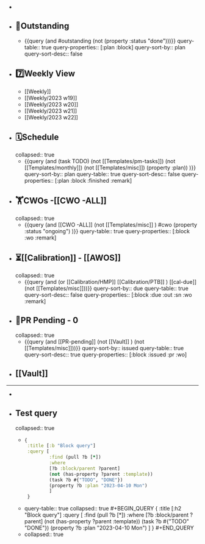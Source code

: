 -
- ## 📌Outstanding
	- {{query (and #outstanding (not (property :status "done")))}}
	  query-table:: true
	  query-properties:: [:plan :block]
	  query-sort-by:: plan
	  query-sort-desc:: false
- ## 7️⃣Weekly View
	- [[Weekly]]
	- [[Weekly/2023 w19]]
	- [[Weekly/2023 w20]]
	- [[Weekly/2023 w21]]
	- [[Weekly/2023 w22]]
- ## 🗓️Schedule
  collapsed:: true
	- {{query (and (task TODO) (not [[Templates/pm-tasks]]) (not [[Templates/monthly]]) (not [[Templates/misc]]) (property :plan)) )}}
	  query-sort-by:: plan
	  query-table:: true
	  query-sort-desc:: false
	  query-properties:: [:plan :block :finished :remark]
- ## 🏋️CWOs -[[CWO -ALL]]
  collapsed:: true
	- {{query (and [[CWO -ALL]] (not [[Templates/misc]] ) #cwo (property :status "ongoing") )}}
	  query-table:: true
	  query-properties:: [:block :wo :remark]
- ## ⏳[[Calibration]] - [[AWOS]]
  collapsed:: true
	- {{query (and (or [[Calibration/HMP]] [[Calibration/PTB]] ) [[cal-due]] (not [[Templates/misc]]))}}
	  query-sort-by:: due
	  query-table:: true
	  query-sort-desc:: false
	  query-properties:: [:block :due :out :sn :wo :remark]
- ## 🛒PR Pending - 0
  collapsed:: true
	- {{query (and [[PR-pending]] (not [[Vault]] ) (not [[Templates/misc]]))}}
	  query-sort-by:: issued
	  query-table:: true
	  query-sort-desc:: true
	  query-properties:: [:block :issued :pr :wo]
- ## [[Vault]]
- ---
-
- ## Test query
  collapsed:: true
	- ```Clojure
	  {
	   :title [:b "Block query"]
	   :query [
	           :find (pull ?b [*])
	           :where
	           [?b :block/parent ?parent]
	           (not (has-property ?parent :template))
	           (task ?b #{"TODO", "DONE"})
	           (property ?b :plan "2023-04-10 Mon")
	           ]
	   }
	  ```
	- query-table:: true
	  collapsed:: true
	  #+BEGIN_QUERY
	  {
	   :title [:h2 "Block query"]
	   :query [
	           :find (pull ?b [*])
	           :where
	           [?b :block/parent ?parent]
	           (not (has-property ?parent :template))
	           (task ?b #{"TODO" "DONE"})
	           (property ?b :plan "2023-04-10 Mon")
	           ]
	   }
	  #+END_QUERY
	- collapsed:: true